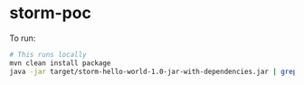 # storm-poc


To run:

```bash 
# This runs locally
mvn clean install package
java -jar target/storm-hello-world-1.0-jar-with-dependencies.jar | grep Final -B 10 -A 10
```